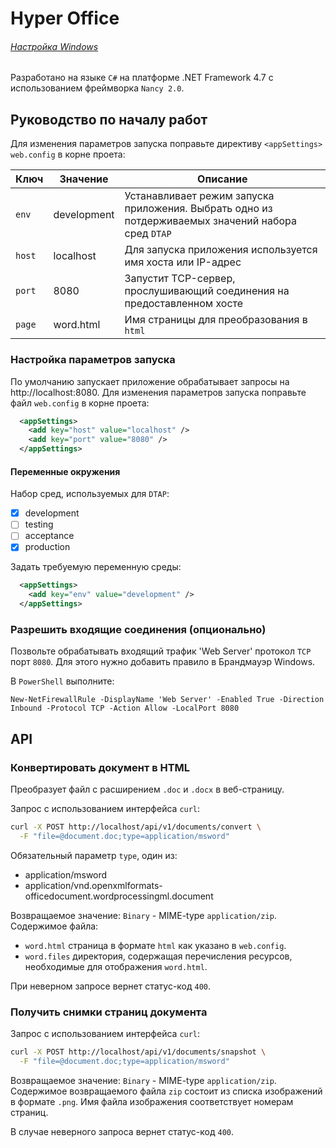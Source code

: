 # Hyper Office

###### [Настройка Windows](docs/windows.md)

Разработано на языке `C#` на платформе .NET Framework 4.7 с использованием фреймворка `Nancy 2.0`.

## Руководство по началу работ

Для изменения параметров запуска поправьте директиву `<appSettings>` `web.config` в корне проета:

| Ключ | Значение | Описание |
|------|----------|----------|
| `env` | development | Устанавливает режим запуска приложения. Выбрать одно из потдерживаемых значений набора сред `DTAP` |
| `host` | localhost | Для запуска приложения используется имя хоста или IP-адрес |
| `port` | 8080 | Запустит TCP-сервер, прослушивающий соединения на предоставленном хосте |
| `page` | word.html | Имя страницы для преобразования в `html` |

### Настройка параметров запуска

По умолчанию запускает приложение обрабатывает запросы на http://localhost:8080.
Для изменения параметров запуска поправьте файл `web.config` в корне проета:

```xml
  <appSettings>
    <add key="host" value="localhost" />
    <add key="port" value="8080" />
  </appSettings>
```

#### Переменные окружения

Набор сред, используемых для `DTAP`:

- [x] development
- [ ] testing
- [ ] acceptance
- [x] production

Задать требуемую переменную среды:

```xml
  <appSettings>
    <add key="env" value="development" />
  </appSettings>
```

### Разрешить входящие соединения (опционально)

Позвольте обрабатывать входящий трафик 'Web Server' протокол `TCP` порт `8080`.
Для этого нужно добавить правило в Брандмауэр Windows.

В `PowerShell` выполните:

```shell
New-NetFirewallRule -DisplayName 'Web Server' -Enabled True -Direction Inbound -Protocol TCP -Action Allow -LocalPort 8080
```

## API

### Конвертировать документ в HTML

Преобразует файл с расширением `.doc` и `.docx` в веб-страницу.

Запрос с использованием интерфейса `curl`:

```bash
curl -X POST http://localhost/api/v1/documents/convert \
  -F "file=@document.doc;type=application/msword"
```

Обязательный параметр `type`, один из:

- application/msword
- application/vnd.openxmlformats-officedocument.wordprocessingml.document

Возвращаемое значение: `Binary` - MIME-type `application/zip`.
Содержимое файла:

- `word.html` страница в формате `html` как указано в `web.config`.
- `word.files` директория, содержащая перечисления ресурсов, необходимые для отображения `word.html`.

При неверном запросе вернет статус-код `400`.

### Получить снимки страниц документа

Запрос с использованием интерфейса `curl`:

```bash
curl -X POST http://localhost/api/v1/documents/snapshot \
  -F "file=@document.doc;type=application/msword"
```

Возвращаемое значение: `Binary` - MIME-type `application/zip`.
Содержимое возвращаемого файла `zip` состоит из списка изображений в формате `.png`.
Имя файла изображения соответствует номерам страниц.

В случае неверного запроса вернет статус-код `400`.
